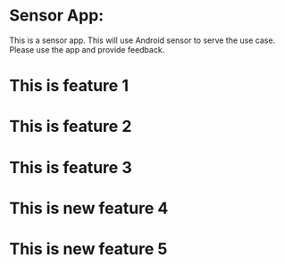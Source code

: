 # Sensor App:

This is a sensor app. This will use Android sensor to serve the use case. Please use the app and provide feedback.

# This is feature 1

# This is feature 2

# This is feature 3

# This is new feature 4

# This is new feature 5